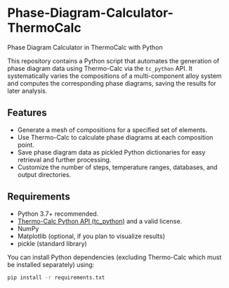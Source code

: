 # Phase-Diagram-Calculator-ThermoCalc
Phase Diagram Calculator in ThermoCalc with Python

This repository contains a Python script that automates the generation of phase diagram data using Thermo-Calc via the `tc_python` API. It systematically varies the compositions of a multi-component alloy system and computes the corresponding phase diagrams, saving the results for later analysis.

## Features

- Generate a mesh of compositions for a specified set of elements.
- Use Thermo-Calc to calculate phase diagrams at each composition point.
- Save phase diagram data as pickled Python dictionaries for easy retrieval and further processing.
- Customize the number of steps, temperature ranges, databases, and output directories.

## Requirements

- Python 3.7+ recommended.
- [Thermo-Calc Python API (tc_python)](https://thermocalc.com/products/thermo-calc/) and a valid license.
- NumPy
- Matplotlib (optional, if you plan to visualize results)
- pickle (standard library)

You can install Python dependencies (excluding Thermo-Calc which must be installed separately) using:
```bash
pip install -r requirements.txt
